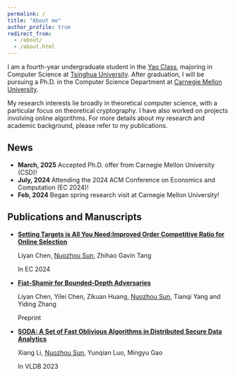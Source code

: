```yaml
---
permalink: /
title: "About me"
author_profile: true
redirect_from: 
  - /about/
  - /about.html
---
```


I am a fourth-year undergraduate student in the [Yao Class](https://iiis.tsinghua.edu.cn/en/), majoring in Computer Science at [Tsinghua University](https://www.tsinghua.edu.cn/en/). After graduation, I will be pursuing a Ph.D. in the Computer Science Department at [Carnegie Mellon University](https://www.cmu.edu/).

My research interests lie broadly in theoretical computer science, with a particular focus on theoretical cryptography. I have also worked on projects involving online algorithms. For more details about my research and academic background, please refer to my publications.


## News

- **March, 2025** Accepted Ph.D. offer from Carnegie Mellon University (CSD)!
- **July, 2024** Attending the 2024 ACM Conference on Economics and Computation (EC 2024)!
- **Feb, 2024** Began spring research visit at Carnegie Mellon University!


## Publications and Manuscripts

- **[Setting Targets is All You Need:Improved Order Competitive Ratio for Online Selection](https://arxiv.org/abs/2406.15192)**
  
	Liyan Chen, <ins>Nuozhou Sun</ins>, Zhihao Gavin Tang

	In EC 2024

- **[Fiat-Shamir for Bounded-Depth Adversaries](https://eprint.iacr.org/2024/256)**
  
	Liyan Chen, Yilei Chen, Zikuan Huang, <ins>Nuozhou Sun</ins>, Tianqi Yang and Yiding Zhang

	Preprint
	
- **[SODA: A Set of Fast Oblivious Algorithms in Distributed Secure Data Analytics](https://www.vldb.org/pvldb/vol16/p1671-li.pdf)**
  
	Xiang Li, <ins>Nuozhou Sun</ins>, Yunqian Luo, Mingyu Gao

	In VLDB 2023

